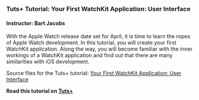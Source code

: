 ### Tuts+ Tutorial: Your First WatchKit Application: User Interface

#### Instructor: Bart Jacobs

With the Apple Watch release date set for April, it is time to learn the ropes of Apple Watch development. In this tutorial, you will create your first WatchKit application. Along the way, you will become familiar with the inner workings of a WatchKit application and find out that there are many similarities with iOS development.

Source files for the Tuts+ tutorial: [Your First WatchKit Application: User Interface](http://code.tutsplus.com/tutorials/your-first-watchkit-application-user-interface--cms-23612)

**Read this tutorial on [Tuts+](https://code.tutsplus.com)**
